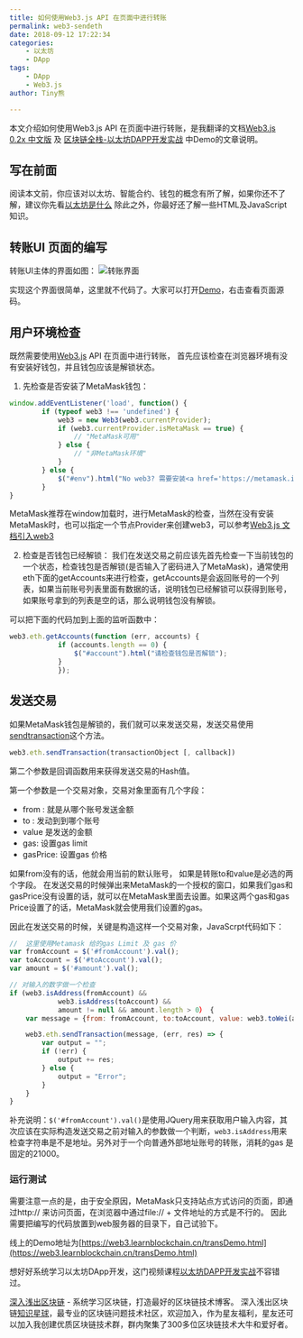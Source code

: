 ```yaml
---
title: 如何使用Web3.js API 在页面中进行转账
permalink: web3-sendeth
date: 2018-09-12 17:22:34
categories: 
    - 以太坊
    - DApp
tags:
    - DApp
    - Web3.js
author: Tiny熊

---
```


本文介绍如何使用Web3.js API 在页面中进行转账，是我翻译的文档[Web3.js 0.2x 中文版](https://web3.learnblockchain.cn/0.2x.x/) 及 [区块链全栈-以太坊DAPP开发实战](https://ke.qq.com/course/335169) 中Demo的文章说明。

<!-- more -->

## 写在前面
阅读本文前，你应该对以太坊、智能合约、钱包的概念有所了解，如果你还不了解，建议你先看[以太坊是什么](https://learnblockchain.cn/2017/11/20/whatiseth/)
除此之外，你最好还了解一些HTML及JavaScript知识。

## 转账UI 页面的编写

转账UI主体的界面如图：
![转账界面](https://img.learnblockchain.cn/2018/web3_sendeth_ui.jpg!wl/scale/35%)

实现这个界面很简单，这里就不代码了。大家可以打开[Demo](https://web3.learnblockchain.cn/transDemo.html)，右击查看页面源码。

## 用户环境检查

既然需要使用[Web3.js](https://learnblockchain.cn/docs/web3js-0.2x/) API 在页面中进行转账， 首先应该检查在浏览器环境有没有安装好钱包，并且钱包应该是解锁状态。

1. 先检查是否安装了MetaMask钱包：

```js
window.addEventListener('load', function() {
        if (typeof web3 !== 'undefined') {
            web3 = new Web3(web3.currentProvider);
            if (web3.currentProvider.isMetaMask == true) {
                // "MetaMask可用"
            } else {
                // "非MetaMask环境"
            }
        } else {
            $("#env").html("No web3? 需要安装<a href='https://metamask.io/'>MetaMask</a>!");
        }
}

```

MetaMask推荐在window加载时，进行MetaMask的检查，当然在没有安装MetaMask时，也可以指定一个节点Provider来创建web3，可以参考[Web3.js 文档引入web3](https://web3.learnblockchain.cn/0.2x.x/#web3)

2. 检查是否钱包已经解锁：
我们在发送交易之前应该先首先检查一下当前钱包的一个状态，检查钱包是否解锁(是否输入了密码进入了MetaMask)，通常使用eth下面的getAccounts来进行检查，getAccounts是会返回账号的一个列表，如果当前账号列表里面有数据的话，说明钱包已经解锁可以获得到账号，如果账号拿到的列表是空的话，那么说明钱包没有解锁。

可以把下面的代码加到上面的监听函数中：

```js
web3.eth.getAccounts(function (err, accounts) {
            if (accounts.length == 0) {
                $("#account").html("请检查钱包是否解锁");
            } 
            });
```


## 发送交易

如果MetaMask钱包是解锁的，我们就可以来发送交易，发送交易使用[sendtransaction](https://web3.learnblockchain.cn/0.2x.x/web3.eth/#web3ethsendtransaction)这个方法。

```js
web3.eth.sendTransaction(transactionObject [, callback])
```

第二个参数是回调函数用来获得发送交易的Hash值。

第一个参数是一个交易对象，交易对象里面有几个字段：

* from : 就是从哪个账号发送金额
* to : 发动到到哪个账号
* value 是发送的金额
* gas: 设置gas limit
* gasPrice: 设置gas 价格

如果from没有的话，他就会用当前的默认账号， 如果是转账to和value是必选的两个字段。
在发送交易的时候弹出来MetaMask的一个授权的窗口，如果我们gas和gasPrice没有设置的话，就可以在MetaMask里面去设置。如果这两个gas和gas Price设置了的话，MetaMask就会使用我们设置的gas。

因此在发送交易的时候，关键是构造这样一个交易对象，JavaScrpt代码如下：

```js
//  这里使用Metamask 给的gas Limit 及 gas 价
var fromAccount = $('#fromAccount').val();
var toAccount = $('#toAccount').val();
var amount = $('#amount').val();

// 对输入的数字做一个检查
if (web3.isAddress(fromAccount) &&
            web3.isAddress(toAccount) &&
            amount != null && amount.length > 0） {
    var message = {from: fromAccount, to:toAccount, value: web3.toWei(amount, 'ether')};

    web3.eth.sendTransaction(message, (err, res) => {
        var output = "";
        if (!err) {
            output += res;
        } else {
            output = "Error";
        }
    }
}

```

补充说明：`$('#fromAccount').val()`是使用JQuery用来获取用户输入内容，其次应该在实际构造发送交易之前对输入的参数做一个判断，`web3.isAddress`用来检查字符串是不是地址。另外对于一个向普通外部地址账号的转账，消耗的gas 是固定的21000。

### 运行测试

需要注意一点的是，由于安全原因，MetaMask只支持站点方式访问的页面，即通过http:// 来访问页面，在浏览器中通过file:// + 文件地址的方式是不行的。
因此需要把编写的代码放置到web服务器的目录下，自己试验下。

线上的Demo地址为[https://web3.learnblockchain.cn/transDemo.html](https://web3.learnblockchain.cn/transDemo.html)

想好好系统学习以太坊DApp开发，这门视频课程[以太坊DAPP开发实战](https://ke.qq.com/course/335169?flowToken=1010386)不容错过。

[深入浅出区块链](https://learnblockchain.cn/) - 系统学习区块链，打造最好的区块链技术博客。
深入浅出区块链[知识星球](https://learnblockchain.cn/images/zsxq.png)，最专业的区块链问题技术社区，欢迎加入，作为星友福利，星友还可以加入我创建优质区块链技术群，群内聚集了300多位区块链技术大牛和爱好者。


